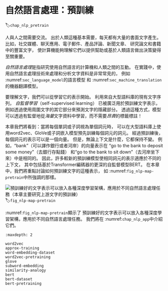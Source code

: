 # 自然語言處理：預訓練
:label:`chap_nlp_pretrain`

人與人之間需要交流。
出於人類這種基本需要，每天都有大量的書面文字產生。
比如，社交媒體、聊天應用、電子郵件、產品評論、新聞文章、
研究論文和書籍中的豐富文字，
使計算機能夠理解它們以提供幫助或基於人類語言做出決策變得至關重要。

*自然語言處理*是指研究使用自然語言的計算機和人類之間的互動。
在實踐中，使用自然語言處理技術來處理和分析文字資料是非常常見的，
例如 :numref:`sec_language_model`的語言模型
和 :numref:`sec_machine_translation`的機器翻譯模型。

要理解文字，我們可以從學習它的表示開始。
利用來自大型語料庫的現有文字序列，
*自監督學習*（self-supervised learning）
已被廣泛用於預訓練文字表示，
例如透過使用周圍文字的其它部分來預測文字的隱藏部分。
透過這種方式，模型可以透過有監督地從*海量*文字資料中學習，而不需要*昂貴*的標籤標註！

本章我們將看到：當將每個單詞或子詞視為單個詞元時，
可以在大型語料庫上使用word2vec、GloVe或子詞嵌入模型預先訓練每個詞元的詞元。
經過預訓練後，每個詞元的表示可以是一個向量。
但是，無論上下文是什麼，它都保持不變。
例如，“bank”（可以譯作銀行或者河岸）的向量表示在
“go to the bank to deposit some money”（去銀行存點錢）
和“go to the bank to sit down”（去河岸坐下來）中是相同的。
因此，許多較新的預訓練模型使相同詞元的表示適應於不同的上下文，
其中包括基於Transformer編碼器的更深的自監督模型BERT。
在本章中，我們將重點討論如何預訓練文字的這種表示，
如 :numref:`fig_nlp-map-pretrain`中所強調的那樣。

![預訓練好的文字表示可以放入各種深度學習架構，應用於不同自然語言處理任務（本章主要研究上游文字的預訓練）](../img/nlp-map-pretrain.svg)
:label:`fig_nlp-map-pretrain`

 :numref:`fig_nlp-map-pretrain`顯示了
預訓練好的文字表示可以放入各種深度學習架構，應用於不同自然語言處理任務。
我們將在 :numref:`chap_nlp_app`中介紹它們。


```toc
:maxdepth: 2

word2vec
approx-training
word-embedding-dataset
word2vec-pretraining
glove
subword-embedding
similarity-analogy
bert
bert-dataset
bert-pretraining
```
